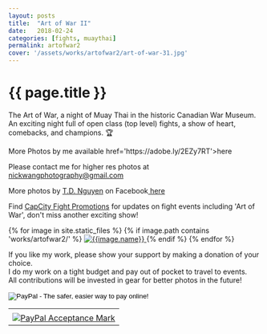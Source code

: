 ```yaml
---
layout: posts
title:  "Art of War II"
date:   2018-02-24
categories: [fights, muaythai]
permalink: artofwar2
cover: '/assets/works/artofwar2/art-of-war-31.jpg'
---
```

<link href="css/customimagegallery.css" rel="stylesheet">
<h1>{{ page.title }}</h1>
<p>The Art of War, a night of Muay Thai in the historic Canadian War Museum. An exciting night full of open class (top level) fights, a show of heart, comebacks, and champions. 🏆 </p>
<p>More Photos by me available <a> href='https://adobe.ly/2EZy7RT'>here</a></p>
<p>Please contact me for higher res photos at <a href='mailto:nickwangphotography@gmail.com'>nickwangphotography@gmail.com</a>
<p>More photos by <a href= http://www.fotomate.biz>T.D. Nguyen</a> on Facebook<a href='https://www.facebook.com/media/set/?set=a.349038092244851.1073741831.284339595381368&type=1&l=12172cf16a'> here </a></p>
<p>Find <a href="https://www.facebook.com/CapCity-Fight-Promotions-284339595381368/">CapCity Fight Promotions</a> for updates on fight events including 'Art of War', don't miss another exciting show!</p>


<!--<
section id="modal">
	{% for image in site.static_files %}
	    {% if image.path contains 'works/artofwar2/' %}
	    <div class="modal fade" tabindex="-1" role="dialog" id="index{{forloop.index}}">
		  <div class="modal-dialog modal-lg">
		    <div class="modal-content">
			    <div class="modal-header">
			        <button type="button" class="close" data-dismiss="modal" aria-label="Close"><span aria-hidden="true">&times;</span></button>
			    </div>
				<img src="{{image.path}}" alt="{{image.name}}" id="{{image.path}}"/>
			</div>
		  </div>
		</div><
	    {% endif %}
	{% endfor %}
</section>
-->

<section class="photos">
	{% for image in site.static_files %}
	    {% if image.path contains 'works/artofwar2/' %}
	    <a href="#index{{forloop.index}}" class="mobile-noclick">
			<img src="{{image.path}}" alt="{{image.name}}" id="index{{forloop.index}}"/>
		</a>
		{% endif %}
	{% endfor %}
</section>
<p>
	If you like my work, please show your support by making a donation of your choice.
	<br/>
	I do my work on a tight budget and pay out of pocket to travel to events.
	<br/>
	All contributions will be invested in gear for better photos in the future!
	<br/>
</p>

<form action="https://www.paypal.com/cgi-bin/webscr" method="post" target="_top">
<input type="hidden" name="cmd" value="_s-xclick">
<input type="hidden" name="hosted_button_id" value="89GFKBT95ZJT6">
<input type="image" src="https://www.paypalobjects.com/en_US/i/btn/btn_donate_SM.gif" border="0" name="submit" alt="PayPal - The safer, easier way to pay online!">
<img alt="" border="0" src="https://www.paypalobjects.com/en_US/i/scr/pixel.gif" width="1" height="1">
</form>
<!-- PayPal Logo -->
<table border="0" cellpadding="10" cellspacing="0" align="center"><tr><td align="center"></td></tr><tr><td align="center"><a href="https://www.paypal.com/webapps/mpp/paypal-popup" title="How PayPal Works" onclick="javascript:window.open('https://www.paypal.com/webapps/mpp/paypal-popup','WIPaypal','toolbar=no, location=no, directories=no, status=no, menubar=no, scrollbars=yes, resizable=yes, width=1060, height=700'); return false;"><img src="https://www.paypalobjects.com/webstatic/mktg/logo/AM_mc_vs_dc_ae.jpg" border="0" alt="PayPal Acceptance Mark"></a></td></tr></table><!-- PayPal Logo -->
